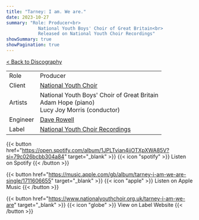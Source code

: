 ```yaml
---
title: "Tarney: I am. We are."
date: 2023-10-27
summary: "Role: Producer<br>
            National Youth Boys' Choir of Great Britain<br>
            Released on National Youth Choir Recordings"
showSummary: true
showPagination: true
---
```

[< Back to Discography](/discography)

| | |
|-|-|
|Role|Producer|
|Client|[National Youth Choir](https://www.nationalyouthchoir.org.uk)|
|Artists|National Youth Boys' Choir of Great Britain<br>Adam Hope (piano)<br>Lucy Joy Morris (conductor)|
|Engineer|[Dave Rowell](https://filoclassical.com/)|
|Label|[National Youth Choir Recordings](https://www.nationalyouthchoir.org.uk/recordings)

{{< button href="https://open.spotify.com/album/1JPLTvian4jjOTXpXWA85V?si=79c026bcbb304a84" target="_blank" >}}
{{< icon "spotify" >}} Listen on Spotify
{{< /button >}}

{{< button href="https://music.apple.com/gb/album/tarney-i-am-we-are-single/1711606655" target="_blank" >}}
{{< icon "apple" >}} Listen on Apple Music
{{< /button >}}

{{< button href="https://www.nationalyouthchoir.org.uk/tarney-i-am-we-are" target="_blank" >}}
{{< icon "globe" >}} View on Label Website
{{< /button >}}
